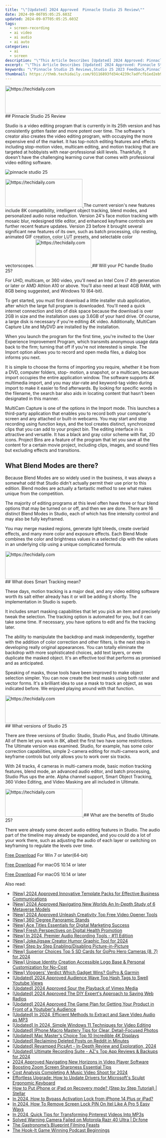 ```yaml
---
title: "\"[Updated] 2024 Approved  Pinnacle Studio 25 Review\""
date: 2024-09-06T05:05:25.603Z
updated: 2024-09-07T05:05:25.603Z
tags: 
  - screen-recording
  - ai video
  - ai audio
  - ai auto
categories: 
  - ai
  - screen
description: "\"This Article Describes [Updated] 2024 Approved: Pinnacle Studio 25 Review\""
excerpt: "\"This Article Describes [Updated] 2024 Approved: Pinnacle Studio 25 Review\""
keywords: "\"Pinnacle Studio 25 Reviews,Studio 25 2023 Feedback,Pinnacle Studio User Guide,Studio 25 Update Info 2023,High-Quality Studio 25 Screenshots,Studio 25 Performance Review,Studio 25 Software Testimonials 2023\""
thumbnail: https://thmb.techidaily.com/93116893fd34c4239c7adfcfb1ed2eb9afdd0b3ec4eb0ecc53392c491facd138.png
---
```


<!-- affiliate ads begin -->
<a href="https://ephamedtechinc.pxf.io/c/5597632/2136612/26400" target="_top" id="2136612">
  <img src="//a.impactradius-go.com/display-ad/26400-2136612" border="0" alt="https://techidaily.com" width="728" height="90"/>
</a>
<img height="0" width="0" src="https://ephamedtechinc.pxf.io/i/5597632/2136612/26400" style="position:absolute;visibility:hidden;" border="0" />
<!-- affiliate ads end -->
## Pinnacle Studio 25 Review

 Studio is a video editing program that is currently in its 25th version and has consistently gotten faster and more potent over time. The software's creator also creates the  video editing program, with  occupying the more expensive end of the market.  It has top-notch editing features and effects including stop-motion video, multicam editing, and motion tracking that are targeted at hobbyists with near-professional skill levels. Thankfully, it doesn't have the challenging learning curve that comes with professional video editing software.

![pinnacle studio 25](https://images.wondershare.com/filmora/article-images/2022/07/pinnacle-studio-25.jpg)

<!-- affiliate ads begin -->
<a href="https://aligracehair.sjv.io/c/5597632/2115914/19272" target="_top" id="2115914">
  <img src="//a.impactradius-go.com/display-ad/19272-2115914" border="0" alt="https://techidaily.com" width="250" height="90"/>
</a>
<img height="0" width="0" src="https://aligracehair.sjv.io/i/5597632/2115914/19272" style="position:absolute;visibility:hidden;" border="0" />
<!-- affiliate ads end -->
The current version's new features include 8K compatibility, intelligent object tracking, blend modes, and personalized audio noise reduction. Version 24's face motion tracking with mosaic blur, redesigned title editor, and enhanced keyframe controls are further recent feature updates. Version 23 before it brought several significant new features of its own, such as batch processing, clip nesting, animated GIF creation, color LUT presets, and selectable color vectorscopes.

<!-- affiliate ads begin -->
<a href="https://aligracehair.sjv.io/c/5597632/2135411/19272" target="_top" id="2135411">
  <img src="//a.impactradius-go.com/display-ad/19272-2135411" border="0" alt="https://techidaily.com" width="180" height="90"/>
</a>
<img height="0" width="0" src="https://aligracehair.sjv.io/i/5597632/2135411/19272" style="position:absolute;visibility:hidden;" border="0" />
<!-- affiliate ads end -->
## Will your PC handle  Studio 25?

For UHD, multicam, or 360 video, you'll need an Intel Core i7 4th generation or later or AMD Athlon A10 or above. You'll also need at least 4GB RAM, with 8GB being suggested, and Windows 10 (64-bit).

To get started, you must first download a little installer stub application, after which the large full program is downloaded. You'll need a quick internet connection and lots of disk space because the download is over 2GB in size and the installation uses up 3.6GB of your hard drive. Of course, a large disk is necessary if you're editing 4K video. Additionally, MultiCam Capture Lite and MyDVD are installed by the installation.

When you launch the program for the first time, you're invited to the User Experience Improvement Program, which transmits anonymous usage data back to the firm; turning that off if you're not interested is simple. The Import option allows you to record and open media files, a dialog box informs you next.

It is simple to choose the forms of importing you require, whether it be from a DVD, computer folders, stop- motion, a snapshot, or a multicam, because import occupies the entire application window. The software supports 4K multimedia import, and you may star-rate and keyword-tag video during import to make it easier to find afterwards. By looking for specific words in the filename, the search bar also aids in locating content that hasn't been designated in this manner.

MultiCam Capture is one of the options in the Import mode. This launches a third-party application that enables you to record both your computer's screen and any attached or built-in webcams. You may start and stop recording using function keys, and the tool creates distinct, synchronized clips that you can add to your project bin. The editing interface in  is attractive and versatile. It has a black and gray color scheme with flat, 2D icons. Project Bins are a feature of the program that let you save all the content for a certain movie project, including clips, images, and sound files but excluding effects and transitions.

## What Blend Modes are there?

Because Blend Modes are so widely used in the business, it was always a somewhat odd that  Studio didn't actually permit their use prior to this edition. Blend modes are actually a fantastic method to see what makes  unique from the competition.

The majority of editing programs at this level often have three or four blend options that may be turned on or off, and then we are done. There are 16 distinct Blend Modes in  Studio, each of which has fine intensity control and may also be fully keyframed.

You may merge masked regions, generate light bleeds, create overlaid effects, and many more color and exposure effects. Each Blend Mode combines the color and brightness values in a selected clip with the values in an underlying clip using a unique complicated formula.

<!-- affiliate ads begin -->
<a href="https://appsumo.8odi.net/c/5597632/2118306/7443" target="_top" id="2118306">
  <img src="//a.impactradius-go.com/display-ad/7443-2118306" border="0" alt="https://techidaily.com" width="728" height="90"/>
</a>
<img height="0" width="0" src="https://appsumo.8odi.net/i/5597632/2118306/7443" style="position:absolute;visibility:hidden;" border="0" />
<!-- affiliate ads end -->
## What does Smart Tracking mean?

These days, motion tracking is a major deal, and any video editing software worth its salt either already has it or will be adding it shortly. The implementation in  Studio is superb.

It includes smart masking capabilities that let you pick an item and precisely tweak the selection. The tracking option is automated for you, but it can take some time. If necessary, you have options to edit and fix the tracking later.

The ability to manipulate the backdrop and mask independently, together with the addition of color correction and other filters, is the next step in developing really original appearances. You can totally eliminate the backdrop with more sophisticated choices, add text layers, or even duplicate the masked object. It's an effective tool that performs as promised and as anticipated.

Speaking of masks, those tools have been improved to make object selection simpler. You can now create the best masks using both raster and vector forms. It's a brilliant idea to use a mask to track an object, as was indicated before. We enjoyed playing around with that function.

<!-- affiliate ads begin -->
<a href="https://ephamedtechinc.pxf.io/c/5597632/2130529/26400" target="_top" id="2130529">
  <img src="//a.impactradius-go.com/display-ad/26400-2130529" border="0" alt="https://techidaily.com" width="728" height="90"/>
</a>
<img height="0" width="0" src="https://ephamedtechinc.pxf.io/i/5597632/2130529/26400" style="position:absolute;visibility:hidden;" border="0" />
<!-- affiliate ads end -->
## What versions of  Studio 25

There are three versions of  Studio: Studio, Studio Plus, and Studio Ultimate. All of them let you work in 8K, albeit the first two have some restrictions. The Ultimate version was examined. Studio, for example, has some color correction capabilities, simple 2-camera editing for multi-camera work, and keyframe controls but only allows you to work over six tracks.

With 24 tracks, 4 cameras in multi-camera mode, basic motion tracking features, blend mode, an advanced audio editor, and batch processing, Studio Plus ups the ante. Alpha channel support, Smart Object Tracking, 360 Video Editing, and Video Masking are all included in Ultimate.

<!-- affiliate ads begin -->
<a href="https://review-au.sjv.io/c/5597632/2098705/14409" target="_top" id="2098705">
  <img src="//a.impactradius-go.com/display-ad/14409-2098705" border="0" alt="https://techidaily.com" width="250" height="90"/>
</a>
<img height="0" width="0" src="https://review-au.sjv.io/i/5597632/2098705/14409" style="position:absolute;visibility:hidden;" border="0" />
<!-- affiliate ads end -->
## What are the benefits of  Studio 25?

There were already some decent audio editing features in  Studio. The audio part of the timeline may already be expanded, and you could do a lot of your work there, such as adjusting the audio of each layer or switching on keyframing to regulate the levels over time.

[Free Download](https://tools.techidaily.com/wondershare/filmora/download/) For Win 7 or later(64-bit)

[Free Download](https://tools.techidaily.com/wondershare/filmora/download/) For macOS 10.14 or later

[Free Download](https://tools.techidaily.com/wondershare/filmora/download/) For macOS 10.14 or later

<ins class="adsbygoogle"
     style="display:block"
     data-ad-format="autorelaxed"
     data-ad-client="ca-pub-7571918770474297"
     data-ad-slot="1223367746"></ins>

<ins class="adsbygoogle"
     style="display:block"
     data-ad-format="autorelaxed"
     data-ad-client="ca-pub-7571918770474297"
     data-ad-slot="1223367746"></ins>



<ins class="adsbygoogle"
     style="display:block"
     data-ad-client="ca-pub-7571918770474297"
     data-ad-slot="8358498916"
     data-ad-format="auto"
     data-full-width-responsive="true"></ins>


<span class="atpl-alsoreadstyle">Also read:</span>
<div><ul>
<li><a href="https://fox-access.techidaily.com/new-2024-approved-innovative-template-packs-for-effective-business-communications/"><u>[New] 2024 Approved  Innovative Template Packs for Effective Business Communications</u></a></li>
<li><a href="https://fox-access.techidaily.com/new-2024-approved-navigating-new-worlds-an-in-depth-study-of-6-metaverse-models/"><u>[New] 2024 Approved  Navigating New Worlds  An In-Depth Study of 6 Metaverse Models</u></a></li>
<li><a href="https://youtube-web.techidaily.com/024-approved-unleash-creativity-top-free-video-opener-tools/"><u>[New] 2024 Approved  Unleash Creativity  Top Free Video Opener Tools</u></a></li>
<li><a href="https://fox-links.techidaily.com/new-360-degree-panoramic-stands/"><u>[New] 360-Degree Panoramic Stands</u></a></li>
<li><a href="https://fox-access.techidaily.com/new-ace-titles-essentials-for-digital-marketing-success/"><u>[New] Ace Titles  Essentials for Digital Marketing Success</u></a></li>
<li><a href="https://fox-access.techidaily.com/new-fresh-perspectives-on-digital-health-promotion/"><u>[New] Fresh Perspectives on Digital Health Promotion</u></a></li>
<li><a href="https://video-capture.techidaily.com/new-in-2024-premier-audio-recording-tools-11-edition/"><u>[New] In 2024, Premier Audio Recording Tools - #11 Edition</u></a></li>
<li><a href="https://fox-access.techidaily.com/new-jokejigsaw-creator-humor-graphic-tool-for-2024/"><u>[New] JokeJigsaw Creator  Humor Graphic Tool for 2024</u></a></li>
<li><a href="https://fox-access.techidaily.com/new-step-by-step-enablingdisabling-picture-in-picture/"><u>[New] Step by Step  Enabling/Disabling Picture-in-Picture</u></a></li>
<li><a href="https://fox-access.techidaily.com/new-superior-choices-top-5-sd-cards-for-gopro-hero-cameras-8-7-for-2024/"><u>[New] Superior Choices  Top 5 SD Cards for GoPro Hero Cameras (8, 7) for 2024</u></a></li>
<li><a href="https://fox-access.techidaily.com/new-unique-identity-creation-accessible-logo-base-and-personal-customization-for-no-cost/"><u>[New] Unique Identity Creation  Accessible Logo Base & Personal Customization for No-Cost</u></a></li>
<li><a href="https://fox-access.techidaily.com/new-vloggers-verdict-which-gadget-wins-gopro-and-garmin/"><u>[New] Vloggers' Verdict  Which Gadget Wins? GoPro & Garmin</u></a></li>
<li><a href="https://facebook-video-share.techidaily.com/updated-2024-approved-audience-wave-top-hash-tags-to-swell-youtube-views/"><u>[Updated] 2024 Approved  Audience Wave  Top Hash Tags to Swell Youtube Views</u></a></li>
<li><a href="https://vimeo-videos.techidaily.com/updated-2024-approved-spur-the-playback-of-vimeo-media/"><u>[Updated] 2024 Approved  Spur the Playback of Vimeo Media</u></a></li>
<li><a href="https://fox-access.techidaily.com/updated-2024-approved-the-diy-experts-approach-to-saving-web-radios/"><u>[Updated] 2024 Approved  The DIY Expert's Approach to Saving Web Radios</u></a></li>
<li><a href="https://fox-access.techidaily.com/updated-2024-approved-the-game-plan-for-getting-your-product-in-front-of-a-youtubers-audience/"><u>[Updated] 2024 Approved  The Game Plan for Getting Your Product in Front of a Youtuber's Audience</u></a></li>
<li><a href="https://fox-access.techidaily.com/updated-in-2024-efficient-methods-to-extract-and-save-video-audio-as-mp3/"><u>[Updated] In 2024, Efficient Methods to Extract and Save Video Audio as MP3</u></a></li>
<li><a href="https://fox-access.techidaily.com/updated-in-2024-simple-windows-11-techniques-for-video-editing/"><u>[Updated] In 2024, Simple Windows 11 Techniques for Video Editing</u></a></li>
<li><a href="https://fox-access.techidaily.com/updated-iphone-macro-mastery-tips-for-clear-detail-focused-photos/"><u>[Updated] IPhone Macro Mastery  Tips for Clear, Detail-Focused Photos</u></a></li>
<li><a href="https://fox-access.techidaily.com/updated-mac-masters-choice-top-10-incredible-4k-displays/"><u>[Updated] Mac Master's Choice  Top 10 Incredible 4K Displays</u></a></li>
<li><a href="https://fox-info.techidaily.com/updated-reclaiming-deleted-posts-on-reddit-in-minutes/"><u>[Updated] Reclaiming Deleted Posts on Reddit in Minutes</u></a></li>
<li><a href="https://fox-access.techidaily.com/updated-revamped-picsart-in-depth-review-and-exploration-2024/"><u>[Updated] Revamped PicsArt - In-Depth Review and Exploration, 2024</u></a></li>
<li><a href="https://screen-capture.techidaily.com/updated-ultimate-recording-suite-azs-top-app-reviews-and-backups-for-2024/"><u>[Updated] Ultimate Recording Suite - AZ's Top App Reviews & Backups for 2024</u></a></li>
<li><a href="https://fox-access.techidaily.com/2024-approved-navigating-new-horizons-in-video-player-software/"><u>2024 Approved  Navigating New Horizons in Video Player Software</u></a></li>
<li><a href="https://fox-access.techidaily.com/boosting-zoom-screen-sharpness-essential-tips/"><u>Boosting Zoom Screen Sharpness  Essential Tips</u></a></li>
<li><a href="https://fox-access.techidaily.com/cost-analysis-completing-a-music-video-shoot-for-2024/"><u>Cost Analysis  Completing A Music Video Shoot for 2024</u></a></li>
<li><a href="https://driver-download.techidaily.com/effortless-upgrade-how-to-update-drivers-for-microsofts-sculpt-ergonomic-keyboard/"><u>Effortless Upgrade: How to Update Drivers for Microsoft's Sculpt Ergonomic Keyboard</u></a></li>
<li><a href="https://blog-min.techidaily.com/how-to-put-iphone-or-ipad-on-recovery-mode-step-by-step-tutorial-stellar-by-stellar-data-recovery-ios-iphone-data-recovery/"><u>How to Put iPhone or iPad on Recovery mode? (Step by Step Tutorial) | Stellar</u></a></li>
<li><a href="https://activate-lock.techidaily.com/in-2024-how-to-bypass-activation-lock-from-iphone-14-plus-or-ipad-by-drfone-ios/"><u>In 2024, How to Bypass Activation Lock from iPhone 14 Plus or iPad?</u></a></li>
<li><a href="https://unlock-android.techidaily.com/in-2024-how-to-remove-screen-lock-pin-on-itel-like-a-pro-5-easy-ways-by-drfone-android/"><u>In 2024, How To Remove Screen Lock PIN On Itel Like A Pro 5 Easy Ways</u></a></li>
<li><a href="https://fox-access.techidaily.com/in-2024-quick-tips-for-transforming-pinterest-videos-into-mp3s/"><u>In 2024, Quick Tips for Transforming Pinterest Videos Into MP3s</u></a></li>
<li><a href="https://howto.techidaily.com/solved-warning-camera-failed-on-motorola-razr-40-ultra-drfone-by-drfone-fix-android-problems-fix-android-problems/"><u>Solved Warning Camera Failed on Motorola Razr 40 Ultra | Dr.fone</u></a></li>
<li><a href="https://youtube-video-recordings.techidaily.com/the-gastronomes-blueprint-filming-feasts/"><u>The Gastronome’s Blueprint  Filming Feasts</u></a></li>
<li><a href="https://fox-access.techidaily.com/the-hook-it-game-winning-podcast-beginnings/"><u>The Hook-It Game  Winning Podcast Beginnings</u></a></li>
</ul></div>
